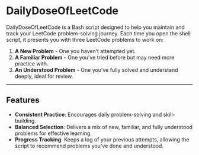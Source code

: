 # DailyDoseOfLeetCode

DailyDoseOfLeetCode is a Bash script designed to help you maintain and track your LeetCode problem-solving journey. Each time you open the shell script, it presents you with three LeetCode problems to work on:

1. **A New Problem** - One you haven’t attempted yet.
2. **A Familiar Problem** - One you’ve tried before but may need more practice with.
3. **An Understood Problem** - One you’ve fully solved and understand deeply, ideal for review.

---

## Features

- **Consistent Practice**: Encourages daily problem-solving and skill-building.
- **Balanced Selection**: Delivers a mix of new, familiar, and fully understood problems for effective learning.
- **Progress Tracking**: Keeps a log of your previous attempts, allowing the script to recommend problems you've done and understood.
